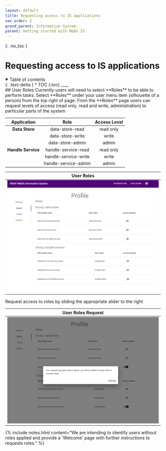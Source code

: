 ```yaml
---
layout: default
title: Requesting access to IS applications
nav_order: 2
grand_parent: Information System
parent: Getting started with M&DS IS
---
```

{: .no_toc }
# Requesting access to IS applications
<details  open markdown="block">
  <summary>
    Table of contents
  </summary>
{: .text-delta }
* TOC
{:toc}
____
</details>
## User Roles
Currently users will need to select **Roles** to be able to perform tasks.  Select **Roles** under your user menu item (silhouette of a person) from the top right of page. From the **Roles** page users can request levels of access (read only, read and write, administration) to particular parts of the system

| Application  | Role  |  Access Level |
|:-:|:-:|:-:|
| **Data Store** | data-store-read  |   read only |
|   | data-store-write  | write |
|   | data-store-admin  | admin |
| **Handle Service**  | handle-service-read  |   read only |
|   | handle-service-write  |  write |
|   | handle-service-admin  |   admin |

| User Roles|
|:-:|
|<img src="../../assets/images/access/user_roles.png" alt="drawing" width="600"/>|

Request access to roles by sliding the appropriate slider to the right

| User Roles Request|
|:-:|
|<img src="../../assets/images/access/roles_request.png" alt="drawing" width="600"/>|

{% include notes.html content="We are intending to identify users without roles applied and provide a 'Welcome' page with further instructions to requests roles." %}
 